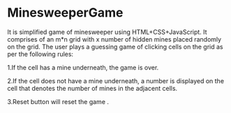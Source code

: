 # MinesweeperGame

It is simplified game of minesweeper using HTML+CSS+JavaScript. 
It comprises of  an m*n grid with x number of hidden mines placed randomly on the grid. The user plays a guessing game of clicking cells on the grid as per the following rules:

1.If the cell has a mine underneath, the game is over.

2.If the cell does not have a mine underneath, a number is displayed on the cell that denotes the number of mines in the adjacent cells.

3.Reset button will reset the game .

